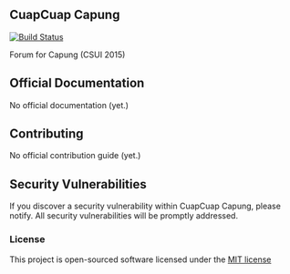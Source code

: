 ## CuapCuap Capung
[![Build Status](https://travis-ci.org/CAPUNG2015/CuapCuap.svg)](https://travis-ci.org/CAPUNG2015/CuapCuap)

Forum for Capung (CSUI 2015)

## Official Documentation

No official documentation (yet.)

## Contributing

No official contribution guide (yet.)

## Security Vulnerabilities

If you discover a security vulnerability within CuapCuap Capung, please notify. All security vulnerabilities will be promptly addressed.

### License

This project is open-sourced software licensed under the [MIT license](http://opensource.org/licenses/MIT)
